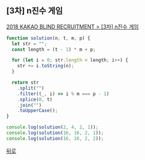## [3차] n진수 게임

[2018 KAKAO BLIND RECRUITMENT > [3차] n진수 게임](https://programmers.co.kr/learn/courses/30/lessons/17687)

```js
function solution(n, t, m, p) {
  let str = "";
  const length = (t - 1) * m + p;

  for (let i = 0; str.length < length; i++) {
    str += i.toString(n);
  }

  return str
    .split("")
    .filter((_, i) => i % m === p - 1)
    .splice(0, t)
    .join("")
    .toUpperCase();
}

console.log(solution(2, 4, 2, 1));
console.log(solution(16, 16, 2, 1));
console.log(solution(16, 16, 2, 2));
```

[뒤로](https://github.com/SeongYongLee/TIL/tree/main/Algorithm/Programmers)
